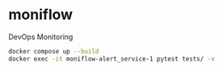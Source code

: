 # moniflow
DevOps Monitoring


```bash
docker compose up --build
docker exec -it moniflow-alert_service-1 pytest tests/ -v

```